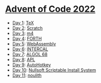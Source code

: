 # [Advent of Code 2022](https://adventofcode.com/2022/)

  * [Day 1](day01/README.md): [TeX](https://en.wikipedia.org/wiki/TeX)
  * [Day 2](day02/README.md): [Scratch](https://en.wikipedia.org/wiki/Scratch_(programming_language))
  * [Day 3](day03/README.md): [m4](https://en.wikipedia.org/wiki/M4_(computer_language))
  * [Day 4](day04/README.md): [FORTH](https://en.wikipedia.org/wiki/Forth_(programming_language))
  * [Day 5](day05/README.md): [WebAssembly](https://en.wikipedia.org/wiki/WebAssembly)
  * [Day 6](day06/README.md): [INTERCAL](https://en.wikipedia.org/wiki/INTERCAL)
  * [Day 7](day07/README.md): [ALGOL 68](https://en.wikipedia.org/wiki/ALGOL_68)
  * [Day 8](day08/README.md): [APL](https://en.wikipedia.org/wiki/APL_(programming_language))
  * [Day 9](day09/README.md): [AutoHotkey](https://en.wikipedia.org/wiki/AutoHotkey)
  * [Day 10](day10/README.md): [Nullsoft Scriptable Install System](https://en.wikipedia.org/wiki/Nullsoft_Scriptable_Install_System)
  * [Day 11](day11/README.md): [noulith](https://github.com/betaveros/noulith)
